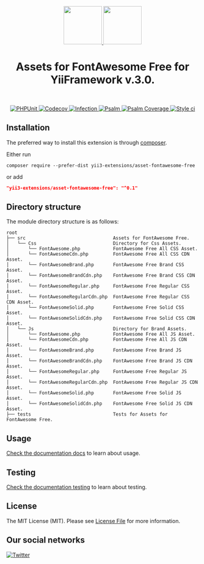 <p align="center">
    <a href="https://github.com/yii3-extensions/asset-fontawesome-free" target="_blank">
        <img src="https://avatars.githubusercontent.com/u/121752654?s=200&v=4" height="100px">
    </a>
    <a href="https://fontawesome.com/start" target="_blank" rel="external">
        <img src="https://upload.wikimedia.org/wikipedia/commons/thumb/5/5f/Font_Awesome_logomark_blue.svg/512px-Font_Awesome_logomark_blue.svg.png?20220809042108" height="100px">
    </a>    
    <h1 align="center">Assets for FontAwesome Free for YiiFramework v.3.0.</h1>
    <br>
</p>

<p align="center">
    <a href="https://github.com/yii3-extensions/asset-fontawesome-free/actions/workflows/build.yml" target="_blank">
        <img src="https://github.com/yii3-extensions/asset-fontawesome-free/actions/workflows/build.yml/badge.svg" alt="PHPUnit">
    </a>
    <a href="https://codecov.io/gh/yii3-extensions/asset-fontawesome-free" target="_blank">
        <img src="https://codecov.io/gh/yii3-extensions/asset-fontawesome-free/branch/main/graph/badge.svg?token=MF0XUGVLYC" alt="Codecov">
    </a>
    <a href="https://dashboard.stryker-mutator.io/reports/github.com/yii3-extensions/asset-fontawesome-free/main" target="_blank">
        <img src="https://img.shields.io/endpoint?style=flat&url=https%3A%2F%2Fbadge-api.stryker-mutator.io%2Fgithub.com%2Fyii3-extensions%2Fasset-fontawesome-free%2Fmain" alt="Infection">
    </a>
    <a href="https://github.com/yii3-extensions/asset-fontawesome-free/actions/workflows/static.yml" target="_blank">
        <img src="https://github.com/yii3-extensions/asset-fontawesome-free/actions/workflows/static.yml/badge.svg" alt="Psalm">
    </a>
    <a href="https://shepherd.dev/github/yii3-extensions/asset-fontawesome-free" target="_blank">
        <img src="https://shepherd.dev/github/yii3-extensions/asset-fontawesome-free/coverage.svg" alt="Psalm Coverage">
    </a>
    <a href="https://github.styleci.io/repos/745519575?branch=main" target="_blank">
        <img src="https://github.styleci.io/repos/745519575/shield?branch=main" alt="Style ci">
    </a>           
</p>

## Installation

The preferred way to install this extension is through [composer](https://getcomposer.org/download/).

Either run

```shell
composer require --prefer-dist yii3-extensions/asset-fontawesome-free
```

or add

```json
"yii3-extensions/asset-fontawesome-free": "^0.1"
```

## Directory structure

The module directory structure is as follows:

```text
root
├── src                                Assets for FontAwesome Free.
│   └── Css                            Directory for Css Assets.
│       └── FontAwesome.php            FontAwesome Free All CSS Asset.
│       └── FontAwesomeCdn.php         FontAwesome Free All CSS CDN Asset.
│       └── FontAwesomeBrand.php       FontAwesome Free Brand CSS Asset.
│       └── FontAwesomeBrandCdn.php    FontAwesome Free Brand CSS CDN Asset.
│       └── FontAwesomeRegular.php     FontAwesome Free Regular CSS Asset.
│       └── FontAwesomeRegularCdn.php  FontAwesome Free Regular CSS CDN Asset.
│       └── FontAwesomeSolid.php       FontAwesome Free Solid CSS Asset.
│       └── FontAwesomeSolidCdn.php    FontAwesome Free Solid CSS CDN Asset.
│   └── Js                             Directory for Brand Assets.
│       └── FontAwesome.php            FontAwesome Free All JS Asset.
│       └── FontAwesomeCdn.php         FontAwesome Free All JS CDN Asset.
│       └── FontAwesomeBrand.php       FontAwesome Free Brand JS Asset.
│       └── FontAwesomeBrandCdn.php    FontAwesome Free Brand JS CDN Asset.
│       └── FontAwesomeRegular.php     FontAwesome Free Regular JS Asset.
│       └── FontAwesomeRegularCdn.php  FontAwesome Free Regular JS CDN Asset.
│       └── FontAwesomeSolid.php       FontAwesome Free Solid JS Asset.
│       └── FontAwesomeSolidCdn.php    FontAwesome Free Solid JS CDN Asset.
├── tests                              Tests for Assets for FontAwesome Free.
```

## Usage

[Check the documentation docs](/docs/README.md) to learn about usage.

## Testing

[Check the documentation testing](/docs/testing.md) to learn about testing.

## License

The MIT License (MIT). Please see [License File](LICENSE.md) for more information.

## Our social networks

[![Twitter](https://img.shields.io/badge/twitter-follow-1DA1F2?logo=twitter&logoColor=1DA1F2&labelColor=555555?style=flat)](https://twitter.com/Terabytesoftw)

